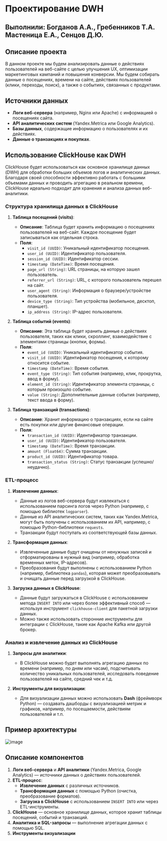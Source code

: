 # Проектирование DWH

## Выполнили: Богданов А.А., Гребенников Т.А. Мастеница Е.А., Сенцов Д.Ю.


## Описание проекта
В данном проекте мы будем анализировать данные о действиях пользователей на веб-сайте с целью улучшения UX, оптимизации маркетинговых кампаний и повышения конверсии. Мы будем собирать данные о посещениях, времени на сайте, действиях пользователей (клики, переходы, поиск), а также о событиях, связанных с продуктами.

## Источники данных
- **Логи веб-сервера** (например, Nginx или Apache) с информацией о посещениях сайта.
- **API аналитических систем** (Yandex.Metrica или Google Analytics).
- **Базы данных**, содержащие информацию о пользователях и их действиях.
- **Данные о транзакциях и покупках**.

## Использование ClickHouse как DWH

ClickHouse будет использоваться как основное хранилище данных (DWH) для обработки больших объемов логов и аналитических данных. Благодаря своей способности эффективно работать с большими объемами данных и проводить агрегацию в реальном времени, ClickHouse идеально подходит для хранения и анализа данных веб-аналитики.

### Структура хранилища данных в ClickHouse

1. **Таблица посещений (visits)**:
    - **Описание**: Таблица будет хранить информацию о посещениях пользователей на веб-сайт. Каждое посещение будет записываться как отдельная строка.
    - **Поля**:
        - `visit_id (UUID)`: Уникальный идентификатор посещения.
        - `user_id (UUID)`: Идентификатор пользователя.
        - `session_id (UUID)`: Идентификатор сессии.
        - `timestamp (DateTime)`: Время посещения.
        - `page_url (String)`: URL страницы, на которую зашел пользователь.
        - `referrer_url (String)`: URL, с которого пользователь перешел на сайт.
        - `user_agent (String)`: Информация о браузере/устройстве пользователя.
        - `device_type (String)`: Тип устройства (мобильное, десктоп, планшет).
        - `ip_address (String)`: IP-адрес пользователя.

2. **Таблица событий (events)**:
    - **Описание**: Эта таблица будет хранить данные о действиях пользователя, таких как клики, скроллинг, взаимодействие с элементами страницы (кнопки, формы).
    - **Поля**:
        - `event_id (UUID)`: Уникальный идентификатор события.
        - `visit_id (UUID)`: Идентификатор посещения, к которому относится событие.
        - `timestamp (DateTime)`: Время события.
        - `event_type (String)`: Тип события (например, клик, прокрутка, ввод в форму).
        - `element_id (String)`: Идентификатор элемента страницы, с которым произошло событие.
        - `value (String)`: Дополнительные данные события (например, текст ввода в форму).

3. **Таблица транзакций (transactions)**:
    - **Описание**: Хранит информацию о транзакциях, если на сайте есть покупки или другие финансовые операции.
    - **Поля**:
        - `transaction_id (UUID)`: Идентификатор транзакции.
        - `user_id (UUID)`: Идентификатор пользователя.
        - `timestamp (DateTime)`: Время транзакции.
        - `amount (Float64)`: Сумма транзакции.
        - `product_id (UUID)`: Идентификатор товара.
        - `transaction_status (String)`: Статус транзакции (успешно/неудачно).

### ETL-процесс

1. **Извлечение данных**:
    - Данные из логов веб-сервера будут извлекаться с использованием парсинга логов через Python (например, с помощью библиотек `logparser`).
    - Данные из API аналитических систем, таких как Yandex.Metrica, могут быть получены с использованием их API, например, с помощью Python-библиотеки `requests`.
    - Транзакции будут поступать из соответствующей базы данных.

2. **Трансформация данных**:
    - Извлеченные данные будут очищены от ненужных записей и отформатированы в нужный вид (например, обработка временных меток, IP-адресов).
    - Преобразования будут выполнены с использованием Python (например, библиотека `pandas`), которая может преобразовывать и очищать данные перед загрузкой в ClickHouse.

3. **Загрузка данных в ClickHouse**:
    - Данные будут загружаться в ClickHouse с использованием метода `INSERT INTO` или через более эффективный способ — используя инструмент `clickhouse-client` для пакетной загрузки данных.
    - Можно также использовать сторонние инструменты для интеграции с ClickHouse, такие как Apache Kafka или другой брокер.

### Анализ и извлечение данных из ClickHouse

1. **Запросы для аналитики**:
    - В ClickHouse можно будет выполнять агрегацию данных по времени (например, по дням или часам), подсчитывать количество уникальных пользователей, исследовать поведение пользователей на сайте, средний чек и т.д.

2. **Инструменты для визуализации**:
    - Для визуализации данных можно использовать **Dash** (фреймворк Python) — создавать дашборды с визуализацией метрик и графиков, например, по посещаемости, действиям пользователей и т.п.

## Пример архитектуры

![image](https://github.com/user-attachments/assets/bcedbc15-ecf1-45ea-a6ec-f6f816279c38)

## Описание компонентов

1. **Логи веб-сервера** и **API аналитики** (Yandex.Metrica, Google Analytics) — источники данных о действиях пользователей.
2. **ETL-процесс**:
   - **Извлечение данных** с различных источников.
   - **Трансформация данных** с помощью Python (очистка, преобразование форматов).
   - **Загрузка в ClickHouse** с использованием `INSERT INTO` или через ETL-инструменты.
3. **ClickHouse** — основное хранилище данных, которое хранит таблицы посещений, событий и транзакций.
4. **Аналитика и SQL-запросы** — выполнение агрегации данных с помощью SQL.
5. **Инструменты визуализации**



